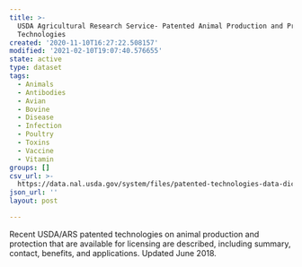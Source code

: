 ```yaml
---
title: >-
  USDA Agricultural Research Service- Patented Animal Production and Protection
  Technologies
created: '2020-11-10T16:27:22.508157'
modified: '2021-02-10T19:07:40.576655'
state: active
type: dataset
tags:
  - Animals
  - Antibodies
  - Avian
  - Bovine
  - Disease
  - Infection
  - Poultry
  - Toxins
  - Vaccine
  - Vitamin
groups: []
csv_url: >-
  https://data.nal.usda.gov/system/files/patented-technologies-data-dictionary.csv
json_url: ''
layout: post

---
```

<p>Recent USDA/ARS patented technologies on animal production and protection that are available for licensing are described, including summary, contact, benefits, and applications. Updated June 2018.</p>

